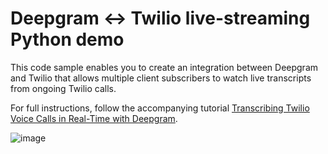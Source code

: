 # Deepgram <-> Twilio live-streaming Python demo

This code sample enables you to create an integration between Deepgram and Twilio that allows multiple client subscribers to watch live transcripts from ongoing Twilio calls.

For full instructions, follow the accompanying tutorial [Transcribing Twilio Voice Calls in Real-Time with Deepgram](https://deepgram.com/learn/deepgram-twilio-streaming).

![image](https://github.com/deepgram-devs/deepgram-twilio-streaming-python/assets/135150417/bd98f2bc-4e4f-4eba-9fbe-fa5bb4718d57)
